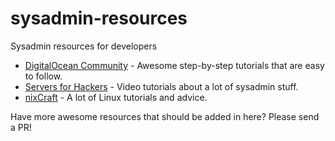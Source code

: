 # sysadmin-resources
Sysadmin resources for developers

* [DigitalOcean Community](https://www.digitalocean.com/community/tutorials) - Awesome step-by-step tutorials that are easy to follow.
* [Servers for Hackers](https://serversforhackers.com/) - Video tutorials about a lot of sysadmin stuff.
* [nixCraft](http://www.cyberciti.biz/) - A lot of Linux tutorials and advice.


Have more awesome resources that should be added in here? Please send a PR!
